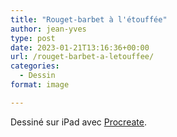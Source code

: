 ```yaml
---
title: "Rouget-barbet à l'étouffée"
author: jean-yves
type: post
date: 2023-01-21T13:16:36+00:00
url: /rouget-barbet-a-letouffee/
categories:
  - Dessin
format: image

---
```

Dessiné sur iPad avec [Procreate](https://procreate.com/).